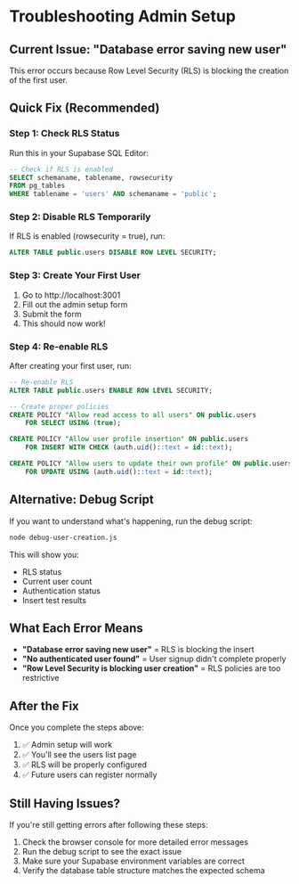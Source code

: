 # Troubleshooting Admin Setup

## Current Issue: "Database error saving new user"

This error occurs because Row Level Security (RLS) is blocking the creation of the first user.

## Quick Fix (Recommended)

### Step 1: Check RLS Status

Run this in your Supabase SQL Editor:

```sql
-- Check if RLS is enabled
SELECT schemaname, tablename, rowsecurity
FROM pg_tables
WHERE tablename = 'users' AND schemaname = 'public';
```

### Step 2: Disable RLS Temporarily

If RLS is enabled (rowsecurity = true), run:

```sql
ALTER TABLE public.users DISABLE ROW LEVEL SECURITY;
```

### Step 3: Create Your First User

1. Go to http://localhost:3001
2. Fill out the admin setup form
3. Submit the form
4. This should now work!

### Step 4: Re-enable RLS

After creating your first user, run:

```sql
-- Re-enable RLS
ALTER TABLE public.users ENABLE ROW LEVEL SECURITY;

-- Create proper policies
CREATE POLICY "Allow read access to all users" ON public.users
    FOR SELECT USING (true);

CREATE POLICY "Allow user profile insertion" ON public.users
    FOR INSERT WITH CHECK (auth.uid()::text = id::text);

CREATE POLICY "Allow users to update their own profile" ON public.users
    FOR UPDATE USING (auth.uid()::text = id::text);
```

## Alternative: Debug Script

If you want to understand what's happening, run the debug script:

```bash
node debug-user-creation.js
```

This will show you:

- RLS status
- Current user count
- Authentication status
- Insert test results

## What Each Error Means

- **"Database error saving new user"** = RLS is blocking the insert
- **"No authenticated user found"** = User signup didn't complete properly
- **"Row Level Security is blocking user creation"** = RLS policies are too restrictive

## After the Fix

Once you complete the steps above:

1. ✅ Admin setup will work
2. ✅ You'll see the users list page
3. ✅ RLS will be properly configured
4. ✅ Future users can register normally

## Still Having Issues?

If you're still getting errors after following these steps:

1. Check the browser console for more detailed error messages
2. Run the debug script to see the exact issue
3. Make sure your Supabase environment variables are correct
4. Verify the database table structure matches the expected schema
